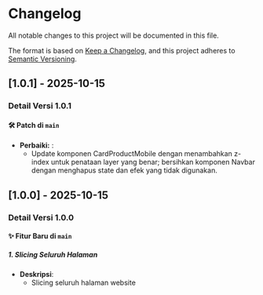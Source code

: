 # Changelog

All notable changes to this project will be documented in this file.

The format is based on [Keep a Changelog](https://keepachangelog.com/en/1.1.0/),
and this project adheres to [Semantic Versioning](https://semver.org/spec/v2.0.0.html).

## [1.0.1] - 2025-10-15

### Detail Versi 1.0.1

#### 🛠️ Patch di `main`

- **Perbaiki:** :
  - Update komponen CardProductMobile dengan menambahkan z-index untuk penataan layer yang benar; bersihkan komponen Navbar dengan menghapus state dan efek yang tidak digunakan.

## [1.0.0] - 2025-10-15

### Detail Versi 1.0.0

#### ✨ Fitur Baru di `main`

##### 1. Slicing Seluruh Halaman

- **Deskripsi**:
  - Slicing seluruh halaman website
